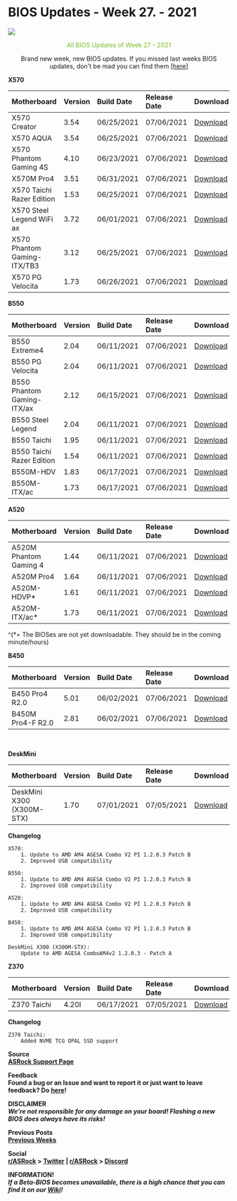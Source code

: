 # BIOS Updates - Week 27. - 2021

<img style="margin-left:auto;margin-right:auto;display: block;" src="/ASRockWiki/assets/img/includes/wiki/bios_updates.png">

<p style="text-align:center;color:#79bd28">All BIOS Updates of Week 27 - 2021</p>

<p style="text-align:center">Brand new week, new BIOS updates. If you missed last weeks BIOS updates, don't be mad you can find them <a href="https://new.reddit.com/r/ASRock/comments/o98gvx/weekly_bios_update_post_week_26_2021/" target="_blank">[here]</a></p>

**X570**

|Motherboard|Version|Build Date|Release Date|Download|
|:-|:-|:-|:-|:-|
|X570 Creator|3.54|06/25/2021|07/06/2021|[Download](https://www.asrock.com/MB/AMD/X570%20Creator/index.asp#BIOS)|
|X570 AQUA|3.54|06/25/2021|07/06/2021|[Download](https://www.asrock.com/MB/AMD/X570%20AQUA/index.asp#BIOS)|
|X570 Phantom Gaming 4S|4.10|06/23/2021|07/06/2021|[Download](https://www.asrock.com/MB/AMD/X570%20Phantom%20Gaming%204S/index.asp#BIOS)|
|X570M Pro4|3.51|06/31/2021|07/06/2021|[Download](https://www.asrock.com/MB/AMD/X570M%20Pro4/index.asp#BIOS)|
|X570 Taichi Razer Edition|1.53|06/25/2021|07/06/2021|[Download](https://www.asrock.com/MB/AMD/X570%20Taichi%20Razer%20Edition/index.asp#BIOS)|
|X570 Steel Legend WiFi ax|3.72|06/01/2021|07/06/2021|[Download](https://www.asrock.com/MB/AMD/X570%20Steel%20Legend%20WiFi%20ax/index.asp#BIOS)|
|X570 Phantom Gaming-ITX/TB3|3.12|06/25/2021|07/06/2021|[Download](https://www.asrock.com/MB/AMD/X570%20Phantom%20Gaming-ITXTB3/index.asp#BIOS)|
|X570 PG Velocita|1.73|06/26/2021|07/06/2021|[Download](https://www.asrock.com/MB/AMD/X570%20PG%20Velocita/index.asp#BIOS)|

**B550**

|Motherboard|Version|Build Date|Release Date|Download|
|:-|:-|:-|:-|:-|
|B550 Extreme4|2.04|06/11/2021|07/06/2021|[Download](https://www.asrock.com/MB/AMD/B550%20Extreme4/index.asp#BIOS)|
|B550 PG Velocita|2.04|06/11/2021|07/06/2021|[Download](https://www.asrock.com/MB/AMD/B550%20PG%20Velocita/index.asp#BIOS)|
|B550 Phantom Gaming-ITX/ax|2.12|06/15/2021|07/06/2021|[Download](https://www.asrock.com/MB/AMD/B550%20Phantom%20Gaming-ITXax/index.asp#BIOS)|
|B550 Steel Legend|2.04|06/11/2021|07/06/2021|[Download](https://www.asrock.com/MB/AMD/B550%20Steel%20Legend/index.asp#BIOS)|
|B550 Taichi|1.95|06/11/2021|07/06/2021|[Download](https://www.asrock.com/MB/AMD/B550%20Taichi/index.asp#BIOS)|
|B550 Taichi Razer Edition|1.54|06/11/2021|07/06/2021|[Download](https://www.asrock.com/MB/AMD/B550%20Taichi%20Razer%20Edition/index.asp#BIOS)|
|B550M-HDV|1.83|06/17/2021|07/06/2021|[Download](https://www.asrock.com/MB/AMD/B550M-HDV/index.asp#BIOS)|
|B550M-ITX/ac|1.73|06/17/2021|07/06/2021|[Download](https://www.asrock.com/MB/AMD/B550M-ITXac/index.asp#BIOS)|

**A520**

|Motherboard|Version|Build Date|Release Date|Download|
|:-|:-|:-|:-|:-|
|A520M Phantom Gaming 4|1.44|06/11/2021|07/06/2021|[Download](https://www.asrock.com/MB/AMD/A520M%20Phantom%20Gaming%204/index.asp#BIOS)|
|A520M Pro4|1.64|06/11/2021|07/06/2021|[Download](https://www.asrock.com/MB/AMD/A520M%20Pro4/index.asp#BIOS)|
|A520M-HDVP\*|1.61|06/11/2021|07/06/2021|[Download](https://www.asrock.com/MB/AMD/A520M-HDVP/index.asp#BIOS)|
|A520M-ITX/ac\*|1.73|06/11/2021|07/06/2021|[Download](https://www.asrock.com/MB/AMD/A520M-ITXac/index.asp#BIOS)|

^(\*= The BIOSes are not yet downloadable. They should be in the coming minute/hours)

**B450**

|Motherboard|Version|Build Date|Release Date|Download|
|:-|:-|:-|:-|:-|
|B450 Pro4 R2.0|5.01|06/02/2021|07/06/2021|[Download](https://www.asrock.com/MB/AMD/B450%20Pro4%20R2.0/index.asp#BIOS)|
|B450M Pro4-F R2.0|2.81|06/02/2021|07/06/2021|[Download](https://www.asrock.com/MB/AMD/B450M%20Pro4-F%20R2.0/index.asp#BIOS)|

&#x200B;

**DeskMini**

|Motherboard|Version|Build Date|Release Date|Download|
|:-|:-|:-|:-|:-|
|DeskMini X300 (X300M-STX)|1.70|07/01/2021|07/05/2021|[Download](https://www.asrock.com/nettop/AMD/DeskMini%20X300%20Series/index.asp#BIOS)|

**Changelog**

    X570:
        1. Update to AMD AM4 AGESA Combo V2 PI 1.2.0.3 Patch B
        2. Improved USB compatibility
    
    B550:
        1. Update to AMD AM4 AGESA Combo V2 PI 1.2.0.3 Patch B
        2. Improved USB compatibility
    
    A520:
        1. Update to AMD AM4 AGESA Combo V2 PI 1.2.0.3 Patch B
        2. Improved USB compatibility
    
    B450:
        1. Update to AMD AM4 AGESA Combo V2 PI 1.2.0.3 Patch B
        2. Improved USB compatibility
    
    DeskMini X300 (X300M-STX):
        Update to AMD AGESA ComboAM4v2 1.2.0.3 - Patch A

**Z370**

|Motherboard|Version|Build Date|Release Date|Download|
|:-|:-|:-|:-|:-|
|Z370 Taichi|4.20I|06/17/2021|07/05/2021|[Download](https://www.asrock.com/MB/Intel/Z370%20Taichi/index.asp#BIOS)|

**Changelog**

    Z370 Taichi:
        Added NVME TCG OPAL SSD support

**Source**  
[**ASRock Support Page**](https://www.asrock.com/support/index.asp?cat=BIOS)

**Feedback**  
**Found a bug or an Issue and want to report it or just want to leave feedback? Do [here](https://event.asrock.com/tsd.asp)!**

**DISCLAIMER**  
***We're not responsible for any damage on your board! Flashing a new BIOS does always have its risks!***

**Previous Posts**  
[**Previous Weeks**](https://www.reddit.com/r/ASRock/?f=flair_name%3A%22BIOS%20Release%22)

**Social**  
**[r/ASRock](https://www.reddit.com/r/ASRock/) > [Twitter](https://twitter.com/redditASRock) | [r/ASRock](https://www.reddit.com/r/ASRock/) > [Discord](https://discord.gg/rFrMpxV)**

**INFORMATION!**  
***If a Beta-BIOS becomes unavailable, there is a high chance that you can find it on our [Wiki](https://botflakes.github.io/ASRockWiki/beta_bios/)!***